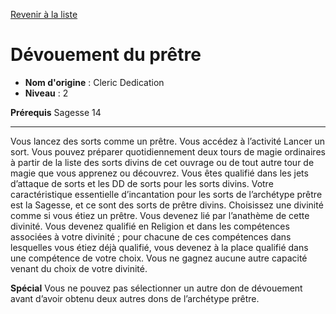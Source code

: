[Revenir à la liste](list.md)

# Dévouement du prêtre

 * **Nom d'origine** : Cleric Dedication
 * **Niveau** : 2


<p><strong>Prérequis</strong> Sagesse 14</p>
<hr>
<p>Vous lancez des sorts comme un prêtre. Vous accédez à l’activité Lancer un sort. Vous pouvez préparer quotidiennement deux tours de magie ordinaires à partir de la liste des sorts divins de cet ouvrage ou de tout autre tour de magie que vous apprenez ou découvrez. Vous êtes qualifié dans les jets d’attaque de sorts et les DD de sorts pour les sorts divins. Votre caractéristique essentielle d’incantation pour les sorts de l’archétype prêtre est la Sagesse, et ce sont des sorts de prêtre divins. Choisissez une divinité comme si vous étiez un prêtre. Vous devenez lié par l’anathème de cette divinité. Vous devenez qualifié en Religion et dans les compétences associées à votre divinité ; pour chacune de ces compétences dans lesquelles vous étiez déjà qualifié, vous devenez à la place qualifié dans une compétence de votre choix. Vous ne gagnez aucune autre capacité venant du choix de votre divinité.</p>
<p><strong>Spécial</strong> Vous ne pouvez pas sélectionner un autre don de dévouement avant d’avoir obtenu deux autres dons de l’archétype prêtre.</p>